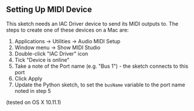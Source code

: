 Setting Up MIDI Device
----------------------

This sketch needs an IAC Driver device to send its MIDI outputs to. The steps to create one of these devices on a Mac are:

1. Applications -> Utilities -> Audio MIDI Setup
2. Window menu -> Show MIDI Studio
3. Double-click "IAC Driver" icon
4. Tick "Device is online"
5. Take a note of the Port name (e.g. "Bus 1") - the sketch connects to this port
6. Click Apply
7. Update the Python sketch, to set the `busName` variable to the port name noted in step 5

(tested on OS X 10.11.1)
